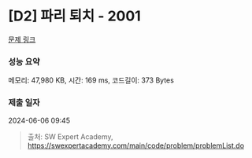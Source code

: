 # [D2] 파리 퇴치 - 2001 

[문제 링크](https://swexpertacademy.com/main/code/problem/problemDetail.do?contestProbId=AV5PzOCKAigDFAUq) 

### 성능 요약

메모리: 47,980 KB, 시간: 169 ms, 코드길이: 373 Bytes

### 제출 일자

2024-06-06 09:45



> 출처: SW Expert Academy, https://swexpertacademy.com/main/code/problem/problemList.do